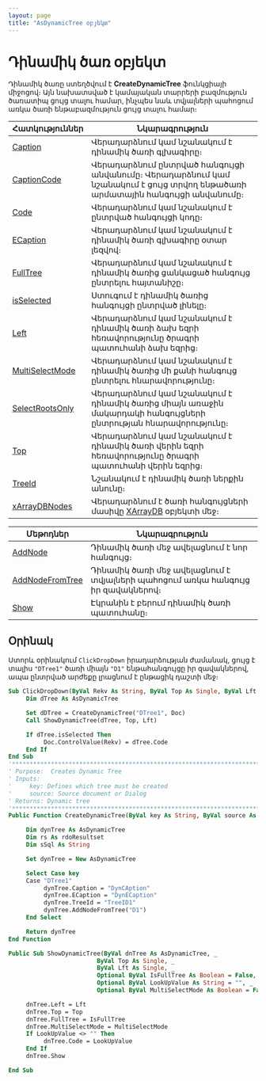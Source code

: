 ```yaml
---
layout: page
title: "AsDynamicTree օբյեկտ"
---
```


# Դինամիկ ծառ օբյեկտ 


Դինամիկ ծառը ստեղծվում է **CreateDynamicTree** ֆունկցիայի միջոցով։ Այն նախատսված է կամայական տարրերի բազմություն ծառատիպ ցույց տալու համար, ինչպես նաև տվյալների պահոցում առկա ծառի ենթաբազմություն ցույց տալու համար։  


| Հատկություններ | Նկարագրություն|
|--|--|
| [Caption](AsDynamicTree/Caption_D.md) | Վերադարձնում կամ նշանակում է դինամիկ ծառի գլխագիրը։  |
| [CaptionCode](AsDynamicTree/CaptionCode_D.md) | Վերադարձնում ընտրված հանգույցի անվանումը։ Վերադարձնում կամ նշանակում է ցույց տրվող ենթածառի արմատային հանգույցի անվանումը։  |
| [Code](AsDynamicTree/Code_D.md) | Վերադարձնում կամ նշանակում է ընտրված հանգույցի կոդը։ |
| [ECaption](AsDynamicTree/ECaption_D.md) | Վերադարձնում կամ նշանակում է դինամիկ ծառի գլխագիրը օտար լեզվով։  |
| [FullTree](AsDynamicTree/FullTree_D.md) | Վերադարձնում կամ նշանակում է դինամիկ ծառից ցանկացած հանգույց ընտրելու հայտանիշը։ |
| [isSelected](AsDynamicTree/isSelected_D.md) | Ստուգում է դինամիկ ծառից հանգույցի ընտրված լինելը։ |
| [Left](AsDynamicTree/Left_D.md) |  Վերադարձնում կամ նշանակում է դինամիկ ծառի ձախ եզրի հեռավորությունը ծրագրի պատուհանի ձախ եզրից։ |
| [MultiSelectMode](AsDynamicTree/MultiSelectMode_D.md) | Վերադարձնում կամ նշանակում է դինամիկ ծառից մի քանի հանգույց ընտրելու հնարավորությունը։ |
[SelectRootsOnly](AsDynamicTree/SelectRootsOnly_D.md) | Վերադարձնում կամ նշանակում է դինամիկ ծառից միայն առաջին մակարդակի  հանգույցների  ընտրության հնարավորությունը։ |
| [Top](AsDynamicTree/Top_D.md) | Վերադարձնում կամ նշանակում է դինամիկ ծառի  վերին եզրի հեռավորությունը ծրագրի պատուհանի վերին եզրից։ |
| [TreeId](AsDynamicTree/TreeId_D.md) | Նշանակում է դինամիկ ծառի ներքին անունը։ |
| [xArrayDBNodes](AsDynamicTree/xArrayDBNodes_D.md) | Վերադարձնում է ծառի հանգույցների մասիվը [XArrayDB](Functions/CreateXArrayDB.html) օբյեկտի մեջ։|


| Մեթոդներ | Նկարագրություն |
|--|--|
| [AddNode](AsDynamicTree/AddNode_D.md) | Դինամիկ ծառի մեջ ավելացնում է նոր հանգույց։ |
| [AddNodeFromTree](AsDynamicTree/AddNodeFromTree_D.md) | Դինամիկ ծառի մեջ ավելացնում է տվյալների պահոցում առկա հանգույց իր զավակներով։ |
| [Show](AsDynamicTree/Show_D.md) | Էկրանին է բերում դինամիկ ծառի պատուհանը։ |



## Օրինակ

Ստորև օրինակում `ClickDropDown` իրադարձության ժամանակ, ցույց է տալիս `"DTree1"` ծառի միայն `"D1"` ենթահանգույցը իր զավակներով, ապա ընտրված արժեքը լրացնում է ընթացիկ դաշտի մեջ։

``` vb
Sub ClickDropDown(ByVal Rekv As String, ByVal Top As Single, ByVal Lft As Single)
     Dim dTree As AsDynamicTree

     Set dDTree = CreateDynamicTree("DTree1", Doc) 
     Call ShowDynamicTree(dTree, Top, Lft) 

     If dTree.isSelected Then 
          Doc.ControlValue(Rekv) = dTree.Code
     End If
End Sub
'******************************************************************************** 
' Purpose:  Creates Dynamic Tree 
' Inputs: 
'     key: Defines which tree must be created 
'     source: Source document or Dialog
' Returns: Dynamic tree 
'********************************************************************************
Public Function CreateDynamicTree(ByVal key As String, ByVal source As Object) As AsDynamicTree

     Dim dynTree As AsDynamicTree
     Dim rs As rdoResultset
     Dim sSql As String

     Set dynTree = New AsDynamicTree 

     Select Case key
     Case "DTree1"
          dynTree.Caption = "DynCAption" 
          dynTree.ECaption = "DynECaption"
          dynTree.TreeId = "TreeID1" 
          dynTree.AddNodeFromTree("D1") 
     End Select 

     Return dynTree
End Function

Public Sub ShowDynamicTree(ByVal dnTree As AsDynamicTree, _
                         ByVal Top As Single, _
                         ByVal Lft As Single, _
                         Optional ByVal IsFullTree As Boolean = False, _ 
                         Optional ByVal LookUpValue As String = "", _
                         Optional ByVal MultiSelectMode As Boolean = False) 

     dnTree.Left = Lft 
     dnTree.Top = Top 
     dnTree.FullTree = IsFullTree 
     dnTree.MultiSelectMode = MultiSelectMode 
     If LookUpValue <> "" Then 
          dnTree.Code = LookUpValue 
     End If 
     dnTree.Show 

End Sub

 
```
